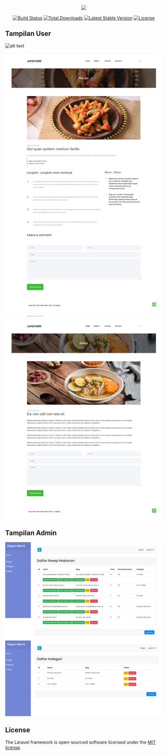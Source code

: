 <p align="center"><img src="https://res.cloudinary.com/dtfbvvkyp/image/upload/v1566331377/laravel-logolockup-cmyk-red.svg" width="400"></p>

<p align="center">
<a href="https://travis-ci.org/laravel/framework"><img src="https://travis-ci.org/laravel/framework.svg" alt="Build Status"></a>
<a href="https://packagist.org/packages/laravel/framework"><img src="https://poser.pugx.org/laravel/framework/d/total.svg" alt="Total Downloads"></a>
<a href="https://packagist.org/packages/laravel/framework"><img src="https://poser.pugx.org/laravel/framework/v/stable.svg" alt="Latest Stable Version"></a>
<a href="https://packagist.org/packages/laravel/framework"><img src="https://poser.pugx.org/laravel/framework/license.svg" alt="License"></a>
</p>

## Tampilan User

![alt text](https://github.com/yogabagaskurniawan/resep-makanan/blob/master/public/documentasi/screencapture-resep-makanan-test-2023-11-23-21_17_19.png?raw=true)
![alt text](https://github.com/yogabagaskurniawan/resep-makanan/blob/master/public/documentasi/screencapture-resep-makanan-test-resep-makanan-detail-qui-quas-quidem-nostrum-facilis-2023-11-23-21_18_15.png?raw=true)
![alt text](https://github.com/yogabagaskurniawan/resep-makanan/blob/master/public/documentasi/screencapture-resep-makanan-test-artikel-makanan-detail-ea-non-odit-non-iste-sit-2023-11-23-21_18_51.png?raw=true)

## Tampilan Admin

![alt text](https://github.com/yogabagaskurniawan/resep-makanan/blob/master/public/documentasi/screencapture-resep-makanan-test-resep-2023-11-23-21_23_00.png?raw=true)
![alt text](https://github.com/yogabagaskurniawan/resep-makanan/blob/master/public/documentasi/screencapture-resep-makanan-test-kategori-2023-11-23-21_23_25.png?raw=true)

## License

The Laravel framework is open-sourced software licensed under the [MIT license](https://opensource.org/licenses/MIT).
